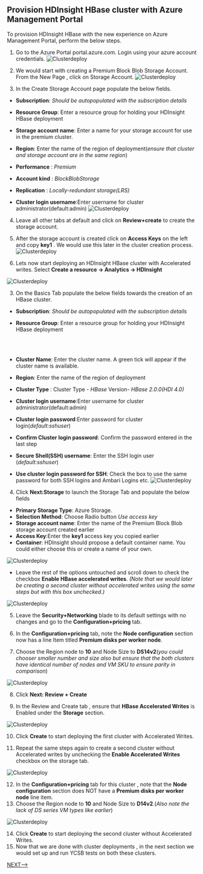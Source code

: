 ## Provision HDInsight  HBase cluster with Azure Management Portal

To provision HDInsight HBase with the new experience on  Azure Management Portal, perform the below steps. 



1. Go to the Azure Portal portal.azure.com. Login using your azure account credentials.
![Clusterdeploy](https://github.com/arnabganguly/HDInsightHBaseYCSB/blob/master/images/image001.png)

2. We would start with creating a Premium Block Blob Storage Account. From the New Page , click on Storage Account. 
![Clusterdeploy](https://github.com/arnabganguly/HDInsightHBaseYCSB/blob/master/images/image0013.png)

3. In the Create Storage Account page populate the below fields.

 - **Subscription**: *Should be autopopulated with the subscription details*
 - **Resource Group**: Enter a resource group for holding your HDInsight HBase deployment

 - **Storage account name**: Enter a name for your storage account for use in the premium cluster.
 - **Region**: Enter the name of the region of deployment(*ensure that cluster and storage account are in the same region*)
 - **Performance** : *Premium*
 - **Account kind** : *BlockBlobStorage* 
 - **Replication** : *Locally-redundant storage(LRS)*
  
 - **Cluster login username**:Enter username for cluster administrator(default:admin)
![Clusterdeploy](https://github.com/arnabganguly/HDInsightHBaseYCSB/blob/master/images/image0015.png)
 
4. Leave all other tabs at default and click on **Review+create** to create the storage account. 

5. After the storage account is created click on **Access Keys** on the left and copy **key1** . We would use this later in the cluster creation process. 
![Clusterdeploy](https://github.com/arnabganguly/HDInsightHBaseYCSB/blob/master/images/image022.png)
    
7. Lets now start deploying an HDInsight HBase cluster with Accelerated writes. Select  **Create a resource -> Analytics -> HDInsight**

![Clusterdeploy](https://github.com/arnabganguly/HDInsightHBaseYCSB/blob/master/images/image002.png)



3. On the Basics Tab populate the below fields towards the creation of an HBase cluster. 

 - **Subscription**: *Should be autopopulated with the subscription details*
 - **Resource Group**: Enter a resource group for holding your HDInsight HBase deployment

    <br>
    <br>

 - **Cluster Name**: Enter the cluster name. A green tick will appear if the cluster name is available.
 - **Region**: Enter the name of the region of deployment
 - **Cluster Type** : Cluster Type -  *HBase* 
  Version-   *HBase 2.0.0(HDI 4.0)* 
 - **Cluster login username**:Enter username for cluster administrator(default:admin)
 - **Cluster login password**:Enter password for cluster login(*default:sshuser*)
 - **Confirm Cluster login password**: Confirm the password entered in the last step 
 - **Secure Shell(SSH) username**: Enter the SSH login user  (*default:sshuser*)
 - **Use cluster login password for SSH**: Check the box to use the same password for both SSH logins and Ambari Logins etc. 
![Clusterdeploy](https://github.com/arnabganguly/HDInsightHBaseYCSB/blob/master/images/image004.png)

4. Click **Next:Storage**  to launch the Storage Tab and populate the below fields 

- **Primary Storage Type**: Azure Storage.
 - **Selection Method**: Choose Radio button *Use access key*
 - **Storage account name**: Enter the name of the Premium Block Blob storage account created earlier
 - **Access Key**:Enter the **key1** access key you copied earlier
 - **Container**:  HDInsight should propose a default container name. You could either choose this or create a name of your own. 


![Clusterdeploy](https://github.com/arnabganguly/HDInsightHBaseYCSB/blob/master/images/image020.gif)
 - Leave the rest of the options untouched and scroll down to check the checkbox **Enable HBase accelerated writes**.  *(Note that we would later be creating a second  cluster without accelerated writes using the same steps but with this box unchecked.)* 


![Clusterdeploy](https://github.com/arnabganguly/HDInsightHBaseYCSB/blob/master/images/image021.png)

5. Leave the **Security+Networking** blade to its default settings with no changes and go to the **Configuration+pricing** tab. 



6. In the **Configuration+pricing** tab, note the **Node configuration** section now has a line Item titled **Premium disks per worker node**. 
7. Choose the Region node to **10** and Node Size to **DS14v2**(*you could chooser smaller number and size also but ensure that the both clusters have identical number of nodes and VM SKU to ensure parity in comparison*) 

![Clusterdeploy](https://github.com/arnabganguly/HDInsightHBaseYCSB/blob/master/images/image007.png)

8. Click **Next: Review + Create**

9. In the Review and Create tab , ensure that **HBase Accelerated Writes** is Enabled under the **Storage** section. 

![Clusterdeploy](https://github.com/arnabganguly/HDInsightHBaseYCSB/blob/master/images/image008.png)

10. Click **Create** to start deploying the first cluster with Accelerated Writes. 

11. Repeat  the same steps again to create a second cluster without Accelerated writes by unchecking the **Enable Accelerated Writes** checkbox on the storage tab. 

![Clusterdeploy](https://github.com/arnabganguly/HDInsightHBaseYCSB/blob/master/images/image010.png)

12. In the **Configuration+pricing** tab for this cluster , note that the **Node configuration** section  does NOT have a **Premium disks per worker node** line item.
13. Choose the Region node to **10** and Node Size to **D14v2**.(*Also note the lack of DS series VM types like earlier*) 

![Clusterdeploy](https://github.com/arnabganguly/HDInsightHBaseYCSB/blob/master/images/image009.png)


14. Click **Create** to start deploying the second cluster without Accelerated Writes. 
15. Now that we are done with cluster deployments , in the next section we would set up and run  YCSB tests on both these clusters. 


[NEXT-->](https://github.com/arnabganguly/HDInsightHBaseYCSB/blob/master/YSCB.md)


<!--stackedit_data:
eyJoaXN0b3J5IjpbMjg5NTQ4MjE5LC00ODUzNDY3MSwxMDM4OD
I2MDA4LC03MzYxMzE0NywzMTc4ODE1MDIsLTczMzc2MjkyMiw3
ODgyODU2MTUsLTQzMTU0NTkyNCwxMjAxMzc4NTk5XX0=
-->